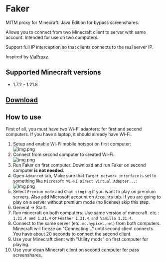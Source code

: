# Faker
MITM proxy for Minecraft: Java Edition for bypass screenshares. 

Allows you to connect from two Minecraft client to server with same account.
Intended for use on two computers.

Support full IP interception so that clients connects to the real server IP.

Inspired by [ViaProxy](https://github.com/ViaVersion/ViaProxy).

## Supported Minecraft versions
- 1.7.2 - 1.21.8

## [Download](https://github.com/o1seth/faker/releases/latest)

## How to use
First of all, you must have two Wi-Fi adapters: for first and second computers. If you have a laptop, it should already have Wi-Fi.

1. Setup and enable Wi-Fi mobile hotspot on first computer:</br>
![img.png](img/wifi1.png)
2. Connect from second computer to created Wi-Fi:</br>
![img.png](img/wifi2.png)
3. Run Faker on first computer. Download and run Faker on second computer **is not needed**.
4. Open ```Advanced``` tab, Make sure that ```Target network interface``` is set to something like ```Microsoft Wi-Fi Direct Virtual Adapter...```:</br>
![img.png](img/advanced_tab.png)
5. Select ```Premium mode``` and ```Chat singing``` if you want to play on premium servers. Also add Microsoft account on ```Accounts``` tab. If you are going to play on a server without premium mode (no license) skip this step.
6. General -> Start.
7. Run minecraft on both computers. Use same version of minecraft. etc.: ```1.21.4 and 1.21.4``` or ```Feather 1.21.4 and Vanilla 1.21.4```.
8. Connect to the same server (etc. ```mc.hypixel.net```) from both computers. Minecraft will freeze on "Connecting..." until second client connects. You have about 20 seconds to connect the second client.
9. Use your Minecraft client with "Utility mods" on first computer for playing. 
10. Use your clean Minecraft client on second computer for pass screenshares.


